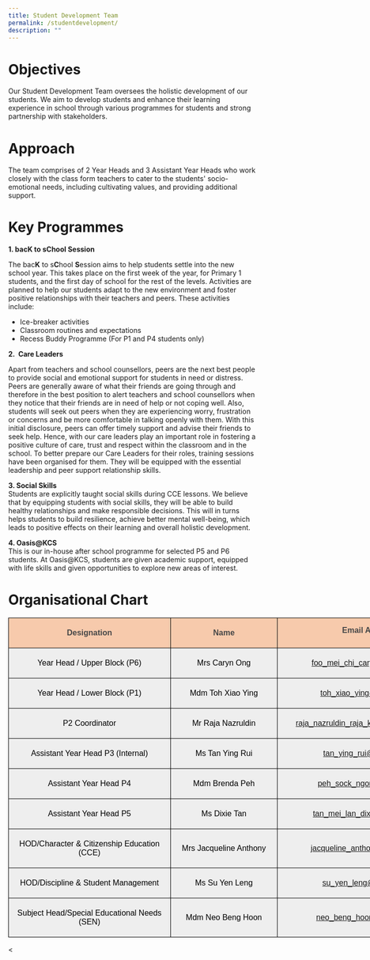 ```yaml
---
title: Student Development Team
permalink: /studentdevelopment/
description: ""
---
```

# Objectives
Our Student Development Team oversees the holistic development of our students. We aim to develop students and enhance their learning experience in school through various programmes for students and strong partnership with stakeholders.

# Approach
The team comprises of 2 Year Heads and 3 Assistant Year Heads who work closely with the class form teachers to cater to the students' socio-emotional needs, including cultivating values, and providing additional support.

# Key Programmes
**1. bacK to sChool Session**

The bac**K** to s**C**hool **S**ession aims to help students settle into the new school year. This takes place on the first week of the year, for Primary 1 students, and the first day of school for the rest of the levels. Activities are planned to help our students adapt to the new environment and foster positive relationships with their teachers and peers. These activities include:

* Ice-breaker activities
* Classroom routines and expectations
* Recess Buddy Programme (For P1 and P4 students only)

**2.&nbsp; Care Leaders**

Apart from teachers and school counsellors, peers are the next best people to provide social and emotional support for students in need or distress. Peers are generally aware of what their friends are going through and therefore in the best position to alert teachers and school counsellors when they notice that their friends are in need of help or not coping well. Also, students will seek out peers when they are experiencing worry, frustration or concerns and be more comfortable in talking openly with them. With this initial disclosure, peers can offer timely support and advise their friends to seek help. Hence, with our care leaders play an important role in fostering a positive culture of care, trust and respect within the classroom and in the school. To better prepare our Care Leaders for their roles, training sessions have been organised for them. They will be equipped with the essential leadership and peer support relationship skills.

**3. Social Skills**<br>
Students are explicitly taught social skills during CCE lessons. We believe that by equipping students with social skills, they will be able to build healthy relationships and make responsible decisions. This will in turns helps students to build resilience, achieve better mental well-being, which leads to positive effects on their learning and overall holistic development.

**4. Oasis@KCS**<br>
This is our in-house after school programme for selected P5 and P6 students. At Oasis@KCS, students are given academic support, equipped with life skills and given opportunities to explore new areas of interest.

# Organisational Chart

<table class="MsoNormalTable" border="0" cellspacing="0" cellpadding="0" width="918" style="width:688.4pt;margin-left:-.15pt;background:white;border-collapse:collapse;
 mso-yfti-tbllook:1184;mso-padding-alt:0in 0in 0in 0in"><tbody><tr style="mso-yfti-irow:0;mso-yfti-firstrow:yes;height:9.5pt"><td width="329" valign="top" style="width:246.7pt;border:solid windowtext 1.0pt;
  background:#F7CAAC;padding:3.75pt 3.75pt 3.75pt 3.75pt;height:9.5pt"><p class="MsoNormal" align="center" style="mso-margin-top-alt:auto;mso-margin-bottom-alt:
  auto;text-align:center"><b><span style="font-size:12.0pt;font-family:&quot;Arial&quot;,sans-serif;
  color:#484848;mso-ligatures:none">Designation</span></b><span style="font-family:&quot;Lato&quot;,sans-serif;mso-ligatures:none"></span></p></td><td width="213" valign="top" style="width:159.7pt;border:solid windowtext 1.0pt;
  border-left:none;background:#F7CAAC;padding:3.75pt 3.75pt 3.75pt 3.75pt;
  height:9.5pt"><p class="MsoNormal" align="center" style="mso-margin-top-alt:auto;mso-margin-bottom-alt:
  auto;text-align:center"><b><span style="font-size:12.0pt;font-family:&quot;Arial&quot;,sans-serif;
  color:#484848;mso-ligatures:none">Name</span></b><span style="font-family:
  &quot;Lato&quot;,sans-serif;mso-ligatures:none"></span></p></td><td width="376" valign="top" style="width:282.0pt;border:solid windowtext 1.0pt;
  border-left:none;background:#F7CAAC;padding:0in 0in 0in 0in;height:9.5pt"><p class="MsoNormal" align="center" style="mso-margin-top-alt:auto;mso-margin-bottom-alt:
  auto;text-align:center"><b><span style="font-size:12.0pt;font-family:&quot;Arial&quot;,sans-serif;
  color:#484848;mso-ligatures:none">Email Address</span></b></p></td></tr><tr style="mso-yfti-irow:1;height:2.55pt"><td width="329" valign="top" style="width:246.7pt;border:solid windowtext 1.0pt;
  border-top:none;background:#EEEEEE;padding:3.75pt 3.75pt 3.75pt 3.75pt;
  height:2.55pt"><p class="MsoNormal" align="center" style="mso-margin-top-alt:auto;mso-margin-bottom-alt:
  auto;text-align:center"><span style="font-size:12.0pt;font-family:&quot;Arial&quot;,sans-serif;
  color:black;mso-ligatures:none">Year Head / Upper Block (P6)</span><span style="font-family:&quot;Lato&quot;,sans-serif;mso-ligatures:none"></span></p></td><td width="213" style="width:159.7pt;border-top:none;border-left:none;
  border-bottom:solid windowtext 1.0pt;border-right:solid windowtext 1.0pt;
  background:#EEEEEE;padding:3.75pt 3.75pt 3.75pt 3.75pt;height:2.55pt"><p class="MsoNormal" align="center" style="mso-margin-top-alt:auto;mso-margin-bottom-alt:
  auto;text-align:center"><span style="font-size:12.0pt;font-family:&quot;Arial&quot;,sans-serif;
  color:black;mso-ligatures:none">Mrs Caryn Ong</span><span style="font-family:
  &quot;Lato&quot;,sans-serif;mso-ligatures:none"></span></p></td><td width="376" style="width:282.0pt;border-top:none;border-left:none;
  border-bottom:solid windowtext 1.0pt;border-right:solid windowtext 1.0pt;
  background:#EEEEEE;padding:0in 0in 0in 0in;height:2.55pt"><p class="MsoNormal" align="center" style="mso-margin-top-alt:auto;mso-margin-bottom-alt:
  auto;text-align:center"><span style="font-size:12.0pt;font-family:&quot;Arial&quot;,sans-serif;
  color:black;mso-ligatures:none"><a href="mailto:foo_mei_chi_caryn@moe.edu.sg">foo_mei_chi_caryn@moe.edu.sg</a></span></p></td></tr><tr style="mso-yfti-irow:2;height:3.45pt"><td width="329" valign="top" style="width:246.7pt;border:solid windowtext 1.0pt;
  border-top:none;background:#EEEEEE;padding:3.75pt 3.75pt 3.75pt 3.75pt;
  height:3.45pt"><p class="MsoNormal" align="center" style="mso-margin-top-alt:auto;mso-margin-bottom-alt:
  auto;text-align:center"><span style="font-size:12.0pt;font-family:&quot;Arial&quot;,sans-serif;
  color:black;mso-ligatures:none">Year Head / Lower Block (P1)</span></p></td><td width="213" style="width:159.7pt;border-top:none;border-left:none;
  border-bottom:solid windowtext 1.0pt;border-right:solid windowtext 1.0pt;
  background:#EEEEEE;padding:3.75pt 3.75pt 3.75pt 3.75pt;height:3.45pt"><p class="MsoNormal" align="center" style="mso-margin-top-alt:auto;mso-margin-bottom-alt:
  auto;text-align:center"><span style="font-size:12.0pt;font-family:&quot;Arial&quot;,sans-serif;
  color:black;mso-ligatures:none">Mdm Toh Xiao Ying</span></p></td><td width="376" style="width:282.0pt;border-top:none;border-left:none;
  border-bottom:solid windowtext 1.0pt;border-right:solid windowtext 1.0pt;
  background:#EEEEEE;padding:0in 0in 0in 0in;height:3.45pt"><p class="MsoNormal" align="center" style="mso-margin-top-alt:auto;mso-margin-bottom-alt:
  auto;text-align:center"><span style="font-size:12.0pt;font-family:&quot;Arial&quot;,sans-serif;
  color:black;mso-ligatures:none"><a href="mailto:toh_xiao_ying@moe.edu.sg">toh_xiao_ying@moe.edu.sg</a></span></p></td></tr><tr style="mso-yfti-irow:3;height:4.35pt"><td width="329" valign="top" style="width:246.7pt;border:solid windowtext 1.0pt;
  border-top:none;background:#EEEEEE;padding:3.75pt 3.75pt 3.75pt 3.75pt;
  height:4.35pt"><p class="MsoNormal" align="center" style="mso-margin-top-alt:auto;mso-margin-bottom-alt:
  auto;text-align:center"><span style="font-size:12.0pt;font-family:&quot;Arial&quot;,sans-serif;
  color:black;mso-ligatures:none">P2 Coordinator</span></p></td><td width="213" style="width:159.7pt;border-top:none;border-left:none;
  border-bottom:solid windowtext 1.0pt;border-right:solid windowtext 1.0pt;
  background:#EEEEEE;padding:3.75pt 3.75pt 3.75pt 3.75pt;height:4.35pt"><p class="MsoNormal" align="center" style="mso-margin-top-alt:auto;mso-margin-bottom-alt:
  auto;text-align:center"><span style="font-size:12.0pt;font-family:&quot;Arial&quot;,sans-serif;
  color:black;mso-ligatures:none">Mr Raja Nazruldin</span></p></td><td width="376" style="width:282.0pt;border-top:none;border-left:none;
  border-bottom:solid windowtext 1.0pt;border-right:solid windowtext 1.0pt;
  background:#EEEEEE;padding:0in 0in 0in 0in;height:4.35pt"><p class="MsoNormal" align="center" style="mso-margin-top-alt:auto;mso-margin-bottom-alt:
  auto;text-align:center"><span style="font-size:12.0pt;font-family:&quot;Arial&quot;,sans-serif;
  color:black;mso-ligatures:none"><a href="mailto:raja_nazruldin_raja_kamaru@moe.edu.sg">raja_nazruldin_raja_kamaru@moe.edu.sg</a></span></p></td></tr><tr style="mso-yfti-irow:4;height:9.2pt"><td width="329" valign="top" style="width:246.7pt;border:solid windowtext 1.0pt;
  border-top:none;background:#EEEEEE;padding:3.75pt 3.75pt 3.75pt 3.75pt;
  height:9.2pt"><p class="MsoNormal" align="center" style="mso-margin-top-alt:auto;mso-margin-bottom-alt:
  auto;text-align:center"><span style="font-size:12.0pt;font-family:&quot;Arial&quot;,sans-serif;
  color:black;mso-ligatures:none">Assistant Year Head P3 (Internal)</span><span style="font-family:&quot;Lato&quot;,sans-serif;mso-ligatures:none"></span></p></td><td width="213" style="width:159.7pt;border-top:none;border-left:none;
  border-bottom:solid windowtext 1.0pt;border-right:solid windowtext 1.0pt;
  background:#EEEEEE;padding:3.75pt 3.75pt 3.75pt 3.75pt;height:9.2pt"><p class="MsoNormal" align="center" style="mso-margin-top-alt:auto;mso-margin-bottom-alt:
  auto;text-align:center"><span style="font-size:12.0pt;font-family:&quot;Arial&quot;,sans-serif;
  color:black;mso-ligatures:none">Ms Tan Ying Rui</span><span style="font-family:
  &quot;Lato&quot;,sans-serif;mso-ligatures:none"></span></p></td><td width="376" style="width:282.0pt;border-top:none;border-left:none;
  border-bottom:solid windowtext 1.0pt;border-right:solid windowtext 1.0pt;
  background:#EEEEEE;padding:0in 0in 0in 0in;height:9.2pt"><p class="MsoNormal" align="center" style="mso-margin-top-alt:auto;mso-margin-bottom-alt:
  auto;text-align:center"><span style="font-size:12.0pt;font-family:&quot;Arial&quot;,sans-serif;
  color:black"><a href="mailto:tan_ying_rui@moe.edu.sg">t<span style="mso-ligatures:none">an_ying_rui@moe.edu.sg</span></a></span><span style="font-size:12.0pt;font-family:&quot;Arial&quot;,sans-serif;color:black;
  mso-ligatures:none"></span></p></td></tr><tr style="mso-yfti-irow:5;height:9.2pt"><td width="329" valign="top" style="width:246.7pt;border:solid windowtext 1.0pt;
  border-top:none;background:#EEEEEE;padding:3.75pt 3.75pt 3.75pt 3.75pt;
  height:9.2pt"><p class="MsoNormal" align="center" style="mso-margin-top-alt:auto;mso-margin-bottom-alt:
  auto;text-align:center"><span style="font-size:12.0pt;font-family:&quot;Arial&quot;,sans-serif;
  color:black;mso-ligatures:none">Assistant Year Head P4</span><span style="font-family:&quot;Lato&quot;,sans-serif;mso-ligatures:none"></span></p></td><td width="213" style="width:159.7pt;border-top:none;border-left:none;
  border-bottom:solid windowtext 1.0pt;border-right:solid windowtext 1.0pt;
  background:#EEEEEE;padding:3.75pt 3.75pt 3.75pt 3.75pt;height:9.2pt"><p class="MsoNormal" align="center" style="mso-margin-top-alt:auto;mso-margin-bottom-alt:
  auto;text-align:center"><span style="font-size:12.0pt;font-family:&quot;Arial&quot;,sans-serif;
  color:black;mso-ligatures:none">Mdm Brenda Peh</span><span style="font-family:
  &quot;Lato&quot;,sans-serif;mso-ligatures:none"></span></p></td><td width="376" style="width:282.0pt;border-top:none;border-left:none;
  border-bottom:solid windowtext 1.0pt;border-right:solid windowtext 1.0pt;
  background:#EEEEEE;padding:0in 0in 0in 0in;height:9.2pt"><p class="MsoNormal" align="center" style="mso-margin-top-alt:auto;mso-margin-bottom-alt:
  auto;text-align:center"><span style="font-size:12.0pt;font-family:&quot;Arial&quot;,sans-serif;
  color:black;mso-ligatures:none"><a href="mailto:peh_sock_ngor@moe.edu.sg">peh_sock_ngor@moe.edu.sg</a></span></p></td></tr><tr style="mso-yfti-irow:6;height:9.2pt"><td width="329" valign="top" style="width:246.7pt;border:solid windowtext 1.0pt;
  border-top:none;background:#EEEEEE;padding:3.75pt 3.75pt 3.75pt 3.75pt;
  height:9.2pt"><p class="MsoNormal" align="center" style="mso-margin-top-alt:auto;mso-margin-bottom-alt:
  auto;text-align:center"><span style="font-size:12.0pt;font-family:&quot;Arial&quot;,sans-serif;
  color:black;mso-ligatures:none">Assistant Year Head P5</span><span style="font-family:&quot;Lato&quot;,sans-serif;mso-ligatures:none"></span></p></td><td width="213" style="width:159.7pt;border-top:none;border-left:none;
  border-bottom:solid windowtext 1.0pt;border-right:solid windowtext 1.0pt;
  background:#EEEEEE;padding:3.75pt 3.75pt 3.75pt 3.75pt;height:9.2pt"><p class="MsoNormal" align="center" style="mso-margin-top-alt:auto;mso-margin-bottom-alt:
  auto;text-align:center"><span style="font-size:12.0pt;font-family:&quot;Arial&quot;,sans-serif;
  color:black;mso-ligatures:none">Ms Dixie Tan</span><span style="font-family:
  &quot;Lato&quot;,sans-serif;mso-ligatures:none"></span></p></td><td width="376" style="width:282.0pt;border-top:none;border-left:none;
  border-bottom:solid windowtext 1.0pt;border-right:solid windowtext 1.0pt;
  background:#EEEEEE;padding:0in 0in 0in 0in;height:9.2pt"><p class="MsoNormal" align="center" style="mso-margin-top-alt:auto;mso-margin-bottom-alt:
  auto;text-align:center"><span style="font-size:12.0pt;font-family:&quot;Arial&quot;,sans-serif;
  color:black;mso-ligatures:none"><a href="mailto:tan_mei_lan_dixie@moe.edu.sg">tan_mei_lan_dixie@moe.edu.sg</a></span></p></td></tr><tr style="mso-yfti-irow:7;height:9.2pt"><td width="329" valign="top" style="width:246.7pt;border:solid windowtext 1.0pt;
  border-top:none;background:#EEEEEE;padding:3.75pt 3.75pt 3.75pt 3.75pt;
  height:9.2pt"><p class="MsoNormal" align="center" style="mso-margin-top-alt:auto;mso-margin-bottom-alt:
  auto;text-align:center"><span style="font-size:12.0pt;font-family:&quot;Arial&quot;,sans-serif;
  color:black;mso-ligatures:none">HOD/Character &amp; Citizenship Education (CCE)</span></p></td><td width="213" style="width:159.7pt;border-top:none;border-left:none;
  border-bottom:solid windowtext 1.0pt;border-right:solid windowtext 1.0pt;
  background:#EEEEEE;padding:3.75pt 3.75pt 3.75pt 3.75pt;height:9.2pt"><p class="MsoNormal" align="center" style="mso-margin-top-alt:auto;mso-margin-bottom-alt:
  auto;text-align:center"><span style="font-size:12.0pt;font-family:&quot;Arial&quot;,sans-serif;
  color:black;mso-ligatures:none">Mrs Jacqueline Anthony</span></p></td><td width="376" style="width:282.0pt;border-top:none;border-left:none;
  border-bottom:solid windowtext 1.0pt;border-right:solid windowtext 1.0pt;
  background:#EEEEEE;padding:0in 0in 0in 0in;height:9.2pt"><p class="MsoNormal" align="center" style="mso-margin-top-alt:auto;mso-margin-bottom-alt:
  auto;text-align:center"><span style="font-size:12.0pt;font-family:&quot;Arial&quot;,sans-serif;
  color:black;mso-ligatures:none"><a href="mailto:jacqueline_anthony@moe.edu.sg">jacqueline_anthony@moe.edu.sg</a></span></p></td></tr><tr style="mso-yfti-irow:8;height:9.2pt"><td width="329" valign="top" style="width:246.7pt;border:solid windowtext 1.0pt;
  border-top:none;background:#EEEEEE;padding:3.75pt 3.75pt 3.75pt 3.75pt;
  height:9.2pt"><p class="MsoNormal" align="center" style="mso-margin-top-alt:auto;mso-margin-bottom-alt:
  auto;text-align:center"><span style="font-size:12.0pt;font-family:&quot;Arial&quot;,sans-serif;
  color:black;mso-ligatures:none">HOD/Discipline &amp; Student Management</span></p></td><td width="213" style="width:159.7pt;border-top:none;border-left:none;
  border-bottom:solid windowtext 1.0pt;border-right:solid windowtext 1.0pt;
  background:#EEEEEE;padding:3.75pt 3.75pt 3.75pt 3.75pt;height:9.2pt"><p class="MsoNormal" align="center" style="mso-margin-top-alt:auto;mso-margin-bottom-alt:
  auto;text-align:center"><span style="font-size:12.0pt;font-family:&quot;Arial&quot;,sans-serif;
  color:black;mso-ligatures:none">Ms Su Yen Leng</span></p></td><td width="376" style="width:282.0pt;border-top:none;border-left:none;
  border-bottom:solid windowtext 1.0pt;border-right:solid windowtext 1.0pt;
  background:#EEEEEE;padding:0in 0in 0in 0in;height:9.2pt"><p class="MsoNormal" align="center" style="mso-margin-top-alt:auto;mso-margin-bottom-alt:
  auto;text-align:center"><span style="font-size:12.0pt;font-family:&quot;Arial&quot;,sans-serif;
  color:black;mso-ligatures:none"><a href="mailto:su_yen_leng@moe.edu.sg">su_yen_leng@moe.edu.sg</a></span></p></td></tr><tr style="mso-yfti-irow:9;mso-yfti-lastrow:yes;height:9.2pt"><td width="329" valign="top" style="width:246.7pt;border:solid windowtext 1.0pt;
  border-top:none;background:#EEEEEE;padding:3.75pt 3.75pt 3.75pt 3.75pt;
  height:9.2pt"><p class="MsoNormal" align="center" style="mso-margin-top-alt:auto;mso-margin-bottom-alt:
  auto;text-align:center"><span style="font-size:12.0pt;font-family:&quot;Arial&quot;,sans-serif;
  color:black;mso-ligatures:none">Subject Head/Special Educational Needs (SEN)</span></p></td><td width="213" style="width:159.7pt;border-top:none;border-left:none;
  border-bottom:solid windowtext 1.0pt;border-right:solid windowtext 1.0pt;
  background:#EEEEEE;padding:3.75pt 3.75pt 3.75pt 3.75pt;height:9.2pt"><p class="MsoNormal" align="center" style="mso-margin-top-alt:auto;mso-margin-bottom-alt:
  auto;text-align:center"><span style="font-size:12.0pt;font-family:&quot;Arial&quot;,sans-serif;
  color:black;mso-ligatures:none">Mdm Neo Beng Hoon</span></p></td><td width="376" style="width:282.0pt;border-top:none;border-left:none;
  border-bottom:solid windowtext 1.0pt;border-right:solid windowtext 1.0pt;
  background:#EEEEEE;padding:0in 0in 0in 0in;height:9.2pt"><p class="MsoNormal" align="center" style="mso-margin-top-alt:auto;mso-margin-bottom-alt:
  auto;text-align:center"><span style="font-size:12.0pt;font-family:&quot;Arial&quot;,sans-serif;
  color:black;mso-ligatures:none"><a href="mailto:neo_beng_hoon@moe.edu.sg">neo_beng_hoon@moe.edu.sg</a></span></p></td></tr></tbody></table>


&lt;